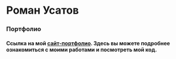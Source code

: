 # Роман Усатов
### Портфолио

#### Ссылка на мой [сайт-портфолио](https://rusatov.ru). Здесь вы можете подробнее ознакомиться с моими работами и посмотреть мой код.
